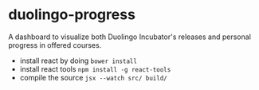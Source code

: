 duolingo-progress
=================

A dashboard to visualize both Duolingo Incubator's releases and personal progress in offered courses.

- install react by doing `bower install`
- install react tools `npm install -g react-tools`
- compile the source `jsx --watch src/ build/`

